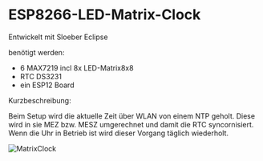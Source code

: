# ESP8266-LED-Matrix-Clock

Entwickelt mit Sloeber Eclipse

benötigt werden:
- 6 MAX7219 incl 8x LED-Matrix8x8
- RTC DS3231
- ein ESP12 Board

Kurzbeschreibung:

Beim Setup wird die aktuelle Zeit über WLAN von einem NTP geholt. Diese wird in sie MEZ bzw. MESZ umgerechnet und damit die
RTC syncornisiert. Wenn die Uhr in Betrieb ist wird dieser Vorgang täglich wiederholt.

![MatrixClock](https://github.com/schreibfaul1/ESP8266-LED-Matrix-Clock/blob/master/MatrixClock.jpg)



